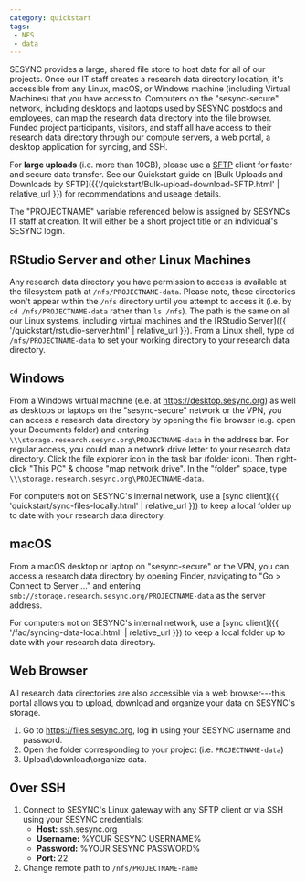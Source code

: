```yaml
---
category: quickstart
tags:
 - NFS
 - data
---
```


SESYNC provides a large, shared file store to host data for all of our projects.
Once our IT staff creates a research data directory location, it's accessible
from any Linux, macOS, or Windows machine (including Virtual Machines) that you
have access to. Computers on the "sesync-secure" network, including desktops and
laptops used by SESYNC postdocs and employees, can map the research data
directory into the file browser. Funded project participants, visitors, and
staff all have access to their research data directory through our compute
servers, a web portal, a desktop application for syncing, and SSH.

For **large uploads** (i.e. more than 10GB), please use a
[SFTP](https://en.wikipedia.org/wiki/SSH_File_Transfer_Protocol) client for
faster and secure data transfer. See our Quickstart guide on [Bulk Uploads and
Downloads by SFTP]({{'/quickstart/Bulk-upload-download-SFTP.html' | relative_url }})
for recommendations and useage details.

The "PROJECTNAME" variable referenced below is assigned by SESYNCs IT staff at
creation. It will either be a short project title or an individual's SESYNC
login.

## RStudio Server and other Linux Machines

Any research data directory you have permission to access is available at the
filesystem path at `/nfs/PROJECTNAME-data`. Please note, these directories won't
appear within the `/nfs` directory until you attempt to access it (i.e. by `cd
/nfs/PROJECTNAME-data` rather than `ls /nfs`). The path is the same on all our
Linux systems, including virtual machines and the [RStudio Server]({{
'/quickstart/rstudio-server.html' | relative_url }}). From a Linux shell, type
`cd /nfs/PROJECTNAME-data` to set your working directory to your research data
directory.

## Windows

From a Windows virtual machine (e.e. at <https://desktop.sesync.org>) as well as
desktops or laptops on the "sesync-secure" network or the VPN, you can access a
research data directory by opening the file browser (e.g. open your Documents
folder) and entering `\\\storage.research.sesync.org\PROJECTNAME-data` in the
address bar. For regular access, you could map a network drive letter to your
research data directory. Click the file explorer icon in the task bar (folder
icon). Then right-click "This PC" & choose "map network drive". In the "folder"
space, type `\\\storage.research.sesync.org\PROJECTNAME-data`.

For computers not on SESYNC's internal network, use a [sync
client]({{ 'quickstart/sync-files-locally.html' | relative_url }}) to keep a local folder
up to date with your research data directory.

## macOS

From a macOS desktop or laptop on "sesync-secure" or the VPN, you can access a
research data directory by opening Finder, navigating to "Go > Connect to Server
..." and entering `smb://storage.research.sesync.org/PROJECTNAME-data` as the
server address.

For computers not on SESYNC's internal network, use a [sync
client]({{ '/faq/syncing-data-local.html' | relative_url }}) to keep a local folder
up to date with your research data directory.

## Web Browser

All research data directories are also accessible via a web browser---this portal
allows you to upload, download and organize your data on SESYNC's storage.

1. Go to <https://files.sesync.org>, log in using your SESYNC username and
   password.
2. Open the folder corresponding to your project (i.e. `PROJECTNAME-data`)
3. Upload\download\organize data.

## Over SSH

1. Connect to SESYNC's Linux gateway with any SFTP client or via SSH using your SESYNC credentials:
   - **Host:** ssh.sesync.org
   - **Username:** %YOUR SESYNC USERNAME%
   - **Password:** %YOUR SESYNC PASSWORD%
   - **Port:** 22
2. Change remote path to `/nfs/PROJECTNAME-name`
